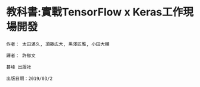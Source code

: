 
# 教科書:實戰TensorFlow x Keras工作現場開發
```
作者： 太田滿久, 須藤広大, 黒澤匠雅, 小田大輔

譯者： 許郁文

碁峰 出版社

出版日期：2019/03/2
```
